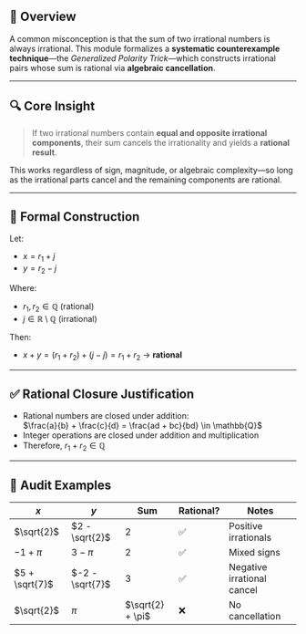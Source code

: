 ## 📘 Overview

A common misconception is that the sum of two irrational numbers is always irrational. This module formalizes a **systematic counterexample technique**—the *Generalized Polarity Trick*—which constructs irrational pairs whose sum is rational via **algebraic cancellation**.

---

## 🔍 Core Insight

> If two irrational numbers contain **equal and opposite irrational components**, their sum cancels the irrationality and yields a **rational result**.

This works regardless of sign, magnitude, or algebraic complexity—so long as the irrational parts cancel and the remaining components are rational.

---

## 🧩 Formal Construction

Let:
- $x = r_1 + j$
- $y = r_2 - j$

Where:
- $r_1, r_2 \in \mathbb{Q}$ (rational)
- $j \in \mathbb{R} \setminus \mathbb{Q}$ (irrational)

Then:
- $x + y = (r_1 + r_2) + (j - j) = r_1 + r_2$ → **rational**

---

## ✅ Rational Closure Justification

- Rational numbers are closed under addition:  
  $\frac{a}{b} + \frac{c}{d} = \frac{ad + bc}{bd} \in \mathbb{Q}$
- Integer operations are closed under addition and multiplication
- Therefore, $r_1 + r_2 \in \mathbb{Q}$

---

## 🧪 Audit Examples

| $x$                  | $y$                  | Sum            | Rational? | Notes |
|----------------------|----------------------|----------------|-----------|-------|
| $\sqrt{2}$           | $2 - \sqrt{2}$       | $2$            | ✅        | Positive irrationals |
| $-1 + \pi$           | $3 - \pi$            | $2$            | ✅        | Mixed signs |
| $5 + \sqrt{7}$       | $-2 - \sqrt{7}$      | $3$            | ✅        | Negative irrational cancel |
| $\sqrt{2}$           | $\pi$                | $\sqrt{2} + \pi$ | ❌        | No cancellation |

